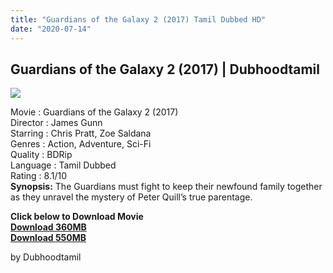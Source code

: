 ```yaml
---
title: "Guardians of the Galaxy 2 (2017) Tamil Dubbed HD"
date: "2020-07-14"
---
```


## Guardians of the Galaxy 2 (2017) | Dubhoodtamil

[![](https://1.bp.blogspot.com/-ZnpYdWlSAvQ/XwV4shM7P1I/AAAAAAAAA7M/T1IxhrosfsAaQUc1H9-oTZigpepPwKdQwCLcBGAsYHQ/s640/images{7c91919003b18fbfe18f8d0a8715b92cf9e57c9a8b9d318e5deae4019927ce00}2B{7c91919003b18fbfe18f8d0a8715b92cf9e57c9a8b9d318e5deae4019927ce00}25289{7c91919003b18fbfe18f8d0a8715b92cf9e57c9a8b9d318e5deae4019927ce00}2529.jpeg)](https://1.bp.blogspot.com/-ZnpYdWlSAvQ/XwV4shM7P1I/AAAAAAAAA7M/T1IxhrosfsAaQUc1H9-oTZigpepPwKdQwCLcBGAsYHQ/s1600/images{7c91919003b18fbfe18f8d0a8715b92cf9e57c9a8b9d318e5deae4019927ce00}2B{7c91919003b18fbfe18f8d0a8715b92cf9e57c9a8b9d318e5deae4019927ce00}25289{7c91919003b18fbfe18f8d0a8715b92cf9e57c9a8b9d318e5deae4019927ce00}2529.jpeg)

Movie : Guardians of the Galaxy 2 (2017)  
Director : James Gunn  
Starring : Chris Pratt, Zoe Saldana  
Genres : Action, Adventure, Sci-Fi  
Quality : BDRip  
Language : Tamil Dubbed  
Rating : 8.1/10  
**Synopsis:** The Guardians must fight to keep their newfound family together as they unravel the mystery of Peter Quill’s true parentage.

**Click below to Download Movie**  
**[Download 360MB](https://oncehelp.com/guardians-2-360MB)**  
**[Download 550MB](https://oncehelp.com/guardians-2-550MB)**  

by Dubhoodtamil
